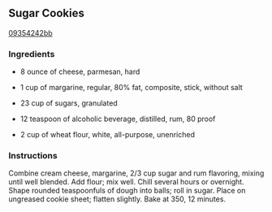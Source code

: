 ## Sugar Cookies

[09354242bb](http://www.food.com/recipe/sugar-cookies-447098)

### Ingredients

 - 8 ounce of cheese, parmesan, hard

 - 1 cup of margarine, regular, 80% fat, composite, stick, without salt

 - 23 cup of sugars, granulated

 - 12 teaspoon of alcoholic beverage, distilled, rum, 80 proof

 - 2 cup of wheat flour, white, all-purpose, unenriched

### Instructions

Combine cream cheese, margarine, 2/3 cup sugar and rum flavoring, mixing until well blended. Add flour; mix well. Chill several hours or overnight. Shape rounded teaspoonfuls of dough into balls; roll in sugar. Place on ungreased cookie sheet; flatten slightly. Bake at 350, 12 minutes.